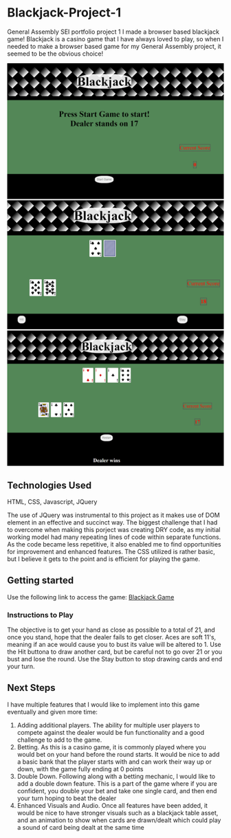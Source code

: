 # Blackjack-Project-1
General Assembly SEI portfolio project 1
I made a browser based blackjack game! Blackjack is a casino game that I have always loved to play, so when I needed to make a browser based game for my General Assembly project, it seemed to be the obvious choice!

![screenshot](https://github.com/BRAKEL3SS/Blackjack-Project-1/blob/main/screenshots/blackjack1.PNG "Base screenshot")
![screenshot](https://github.com/BRAKEL3SS/Blackjack-Project-1/blob/main/screenshots/blackjack2.PNG "Game Start")
![screenshot](https://github.com/BRAKEL3SS/Blackjack-Project-1/blob/main/screenshots/blackjack3.PNG "Game End")
## Technologies Used
HTML, CSS, Javascript, JQuery

The use of JQuery was instrumental to this project as it makes use of DOM element in an effective and succinct way. The biggest challenge that I had to overcome when making this porject was creating DRY code, as my initial working model had many repeating lines of code within separate functions. As the code became less repetitive, it also enabled me to find opportunities for improvement and enhanced features. The CSS utilized is rather basic, but I believe it gets to the point and is efficient for playing the game.

## Getting started
Use the following link to access the game:
[Blackjack Game](https://brakel3ss.github.io/Blackjack-Project-1/)

### Instructions to Play
The objective is to get your hand as close as possible to a total of 21, and once you stand, hope that the dealer fails to get closer. Aces are soft 11's, meaning if an ace would cause you to bust its value will be altered to 1. Use the Hit buttona to draw another card, but be careful not to go over 21 or you bust and lose the round. Use the Stay button to stop drawing cards and end your turn.

## Next Steps
I have multiple features that I would like to implement into this game eventually and given more time:
1. Adding additional players. The ability for multiple user players to compete against the dealer would be fun functionality and a good challenge to add to the game.
2. Betting. As this is a casino game, it is commonly played where you would bet on your hand before the round starts. It would be nice to add a basic bank that the player starts with and can work their way up or down, with the game fully ending at 0 points
3. Double Down. Following along with a betting mechanic, I would like to add a double down feature. This is a part of the game where if you are confident, you double your bet and take one single card, and then end your turn hoping to beat the dealer
4. Enhanced Visuals and Audio. Once all features have been added, it would be nice to have stronger visuals such as a blackjack table asset, and an animation to show when cards are drawn/dealt which could play a sound of  card being dealt at the same time
